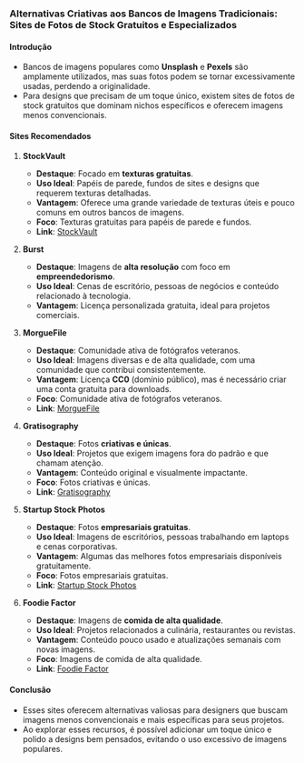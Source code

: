 ### **Alternativas Criativas aos Bancos de Imagens Tradicionais: Sites de Fotos de Stock Gratuitos e Especializados**

#### **Introdução**
- Bancos de imagens populares como **Unsplash** e **Pexels** são amplamente utilizados, mas suas fotos podem se tornar excessivamente usadas, perdendo a originalidade.
- Para designs que precisam de um toque único, existem sites de fotos de stock gratuitos que dominam nichos específicos e oferecem imagens menos convencionais.

#### **Sites Recomendados**

1. **StockVault**
   - **Destaque**: Focado em **texturas gratuitas**.
   - **Uso Ideal**: Papéis de parede, fundos de sites e designs que requerem texturas detalhadas.
   - **Vantagem**: Oferece uma grande variedade de texturas úteis e pouco comuns em outros bancos de imagens.    
   - **Foco**: Texturas gratuitas para papéis de parede e fundos.  
   - **Link**: [StockVault](https://www.stockvault.net/?utm_source=desgin.dev)  

2. **Burst**
   - **Destaque**: Imagens de **alta resolução** com foco em **empreendedorismo**.
   - **Uso Ideal**: Cenas de escritório, pessoas de negócios e conteúdo relacionado à tecnologia.
   - **Vantagem**: Licença personalizada gratuita, ideal para projetos comerciais.

3. **MorgueFile**
   - **Destaque**: Comunidade ativa de fotógrafos veteranos.
   - **Uso Ideal**: Imagens diversas e de alta qualidade, com uma comunidade que contribui consistentemente.
   - **Vantagem**: Licença **CC0** (domínio público), mas é necessário criar uma conta gratuita para downloads.
   - **Foco**: Comunidade ativa de fotógrafos veteranos.  
   - **Link**: [MorgueFile](https://morguefile.com/)  

4. **Gratisography**
   - **Destaque**: Fotos **criativas e únicas**.
   - **Uso Ideal**: Projetos que exigem imagens fora do padrão e que chamam atenção.
   - **Vantagem**: Conteúdo original e visualmente impactante.
   - **Foco**: Fotos criativas e únicas.  
   - **Link**: [Gratisography](https://gratisography.com/?utm_source=design.dev)  

5. **Startup Stock Photos**
   - **Destaque**: Fotos **empresariais gratuitas**.
   - **Uso Ideal**: Imagens de escritórios, pessoas trabalhando em laptops e cenas corporativas.
   - **Vantagem**: Algumas das melhores fotos empresariais disponíveis gratuitamente.
   - **Foco**: Fotos empresariais gratuitas.  
   - **Link**: [Startup Stock Photos](https://startupstockphotos.com/?utm_source=design.dev)  

6. **Foodie Factor**
   - **Destaque**: Imagens de **comida de alta qualidade**.
   - **Uso Ideal**: Projetos relacionados a culinária, restaurantes ou revistas.
   - **Vantagem**: Conteúdo pouco usado e atualizações semanais com novas imagens.
   - **Foco**: Imagens de comida de alta qualidade.  
   - **Link**: [Foodie Factor](https://foodiefactor.com/?utm_source=design.dev)  

#### **Conclusão**
- Esses sites oferecem alternativas valiosas para designers que buscam imagens menos convencionais e mais específicas para seus projetos.
- Ao explorar esses recursos, é possível adicionar um toque único e polido a designs bem pensados, evitando o uso excessivo de imagens populares.

